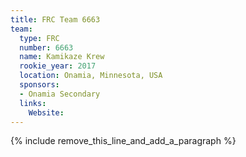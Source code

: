 ```yaml
---
title: FRC Team 6663
team:
  type: FRC
  number: 6663
  name: Kamikaze Krew
  rookie_year: 2017
  location: Onamia, Minnesota, USA
  sponsors:
  - Onamia Secondary
  links:
    Website:
---
```


{% include remove_this_line_and_add_a_paragraph %}